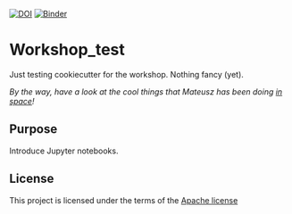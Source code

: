 [![DOI](https://sandbox.zenodo.org/badge/239756064.svg)](https://sandbox.zenodo.org/badge/latestdoi/239756064) 
[![Binder](https://mybinder.org/badge_logo.svg)](https://mybinder.org/v2/gh/samnooij/reproducible_science_workshop-20200211/master?filepath=analysis%2FGapminder.ipynb)

# Workshop_test

Just testing cookiecutter for the workshop. Nothing fancy (yet).

_By the way, have a look at the cool things that Mateusz has been doing [in space](https://github.com/mkuzak/pluto)!_

## Purpose

Introduce Jupyter notebooks.

## License

This project is licensed under the terms of the [Apache license](/LICENSE.md)
